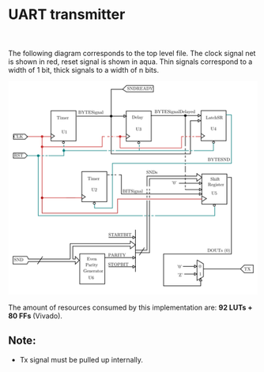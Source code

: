 # UART transmitter<br><br>

The following diagram corresponds to the top level file. The clock signal net is shown in red, reset signal is shown in aqua. Thin signals correspond to a width of 1 bit, thick signals to a width of n bits.

![Circuit's diagram](SerialTx.png)

The amount of resources consumed by this implementation are: <strong>92 LUTs + 80 FFs </strong> (Vivado).



## Note:
- Tx signal must be pulled up internally.